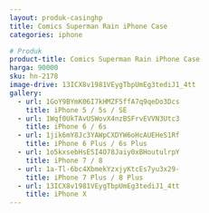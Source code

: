 ```yaml
---
layout: produk-casinghp
title: Comics Superman Rain iPhone Case
categories: iphone

# Produk
product-title: Comics Superman Rain iPhone Case
harga: 90000
sku: hn-2178
image-drive: 13ICX8v1981VEygTbpUmEg3tediJ1_4tt
gallery:
  - url: 1GoY9BYmK06I7kHMZF5ffA7q9qeDo3Dcs
    title: iPhone 5 / 5s / SE
  - url: 1Wqf0UkTAvUSWovX4nzBSFrvEVVN3Utc3
    title: iPhone 6 / 6s
  - url: 1jik6mY8Jc3YAWpCXDYW6oHcAUEHeS1Rf
    title: iPhone 6 Plus / 6s Plus
  - url: 1o5kxsebHsESI4O78Jaiy0xBHoutulrpY
    title: iPhone 7 / 8
  - url: 1a-Tl-6bc4XbmekYzxjyKtcEs7yu3x29-
    title: iPhone 7 Plus / 8 Plus
  - url: 13ICX8v1981VEygTbpUmEg3tediJ1_4tt
    title: iPhone X
---
```

